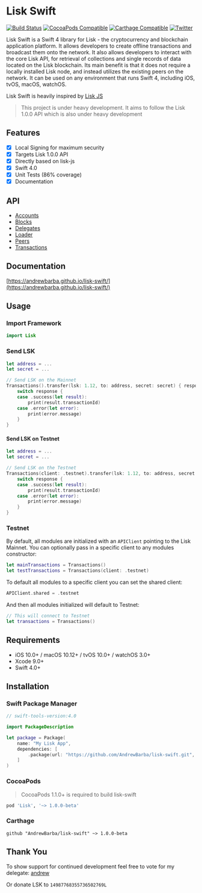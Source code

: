 Lisk Swift
==========

[![Build Status](https://www.bitrise.io/app/b15eedbea467ee22/status.svg?token=RkzlwvQLLXXn5w1J1z2tpQ&branch=master)](https://www.bitrise.io/app/b15eedbea467ee22)
[![CocoaPods Compatible](https://img.shields.io/cocoapods/v/Lisk.svg)](https://img.shields.io/cocoapods/v/Lisk.svg)
[![Carthage Compatible](https://img.shields.io/badge/Carthage-compatible-4BC51D.svg?style=flat)](https://github.com/Carthage/Carthage)
[![Twitter](https://img.shields.io/badge/twitter-@andrew_barba-blue.svg?style=flat)](http://twitter.com/andrew_barba)

Lisk Swift is a Swift 4 library for Lisk - the cryptocurrency and blockchain application platform. It allows developers to create offline transactions and broadcast them onto the network. It also allows developers to interact with the core Lisk API, for retrieval of collections and single records of data located on the Lisk blockchain. Its main benefit is that it does not require a locally installed Lisk node, and instead utilizes the existing peers on the network. It can be used on any environment that runs Swift 4, including iOS, tvOS, macOS, watchOS.

Lisk Swift is heavily inspired by [Lisk JS](https://github.com/LiskHQ/lisk-js)

> This project is under heavy development. It aims to follow the Lisk 1.0.0 API which is also under heavy development

## Features

- [x] Local Signing for maximum security
- [x] Targets Lisk 1.0.0 API
- [x] Directly based on lisk-js
- [x] Swift 4.0
- [x] Unit Tests (86% coverage)
- [x] Documentation

## API

- [Accounts](https://andrewbarba.github.io/lisk-swift/Structs/Accounts.html)
- [Blocks](https://andrewbarba.github.io/lisk-swift/Structs/Blocks.html)
- [Delegates](https://andrewbarba.github.io/lisk-swift/Structs/Delegates.html)
- [Loader](https://andrewbarba.github.io/lisk-swift/Structs/Loader.html)
- [Peers](https://andrewbarba.github.io/lisk-swift/Structs/Peers.html)
- [Transactions](https://andrewbarba.github.io/lisk-swift/Structs/Transactions.html)

## Documentation

[https://andrewbarba.github.io/lisk-swift/](https://andrewbarba.github.io/lisk-swift/)

## Usage

### Import Framework

```swift
import Lisk
```

### Send LSK

```swift
let address = ...
let secret = ...

// Send LSK on the Mainnet
Transactions().transfer(lsk: 1.12, to: address, secret: secret) { response in
    switch response {
    case .success(let result):
        print(result.transactionId)
    case .error(let error):
        print(error.message)
    }
}
```

#### Send LSK on Testnet

```swift
let address = ...
let secret = ...

// Send LSK on the Testnet
Transactions(client: .testnet).transfer(lsk: 1.12, to: address, secret: secret) { response in
    switch response {
    case .success(let result):
        print(result.transactionId)
    case .error(let error):
        print(error.message)
    }
}
```

### Testnet

By default, all modules are initialized with an `APIClient` pointing to the Lisk Mainnet. You can optionally pass in a specific client to any modules constructor:

```swift
let mainTransactions = Transactions()
let testTransactions = Transactions(client: .testnet)
```

To default all modules to a specific client you can set the shared client:

```swift
APIClient.shared = .testnet
```

And then all modules initialized will default to Testnet:

```swift
// This will connect to Testnet
let transactions = Transactions()
```

## Requirements

- iOS 10.0+ / macOS 10.12+ / tvOS 10.0+ / watchOS 3.0+
- Xcode 9.0+
- Swift 4.0+

## Installation

### Swift Package Manager

```swift
// swift-tools-version:4.0

import PackageDescription

let package = Package(
    name: "My Lisk App",
    dependencies: [
        .package(url: "https://github.com/AndrewBarba/lisk-swift.git", from: "1.0.0")
    ]
)
```

### CocoaPods

> CocoaPods 1.1.0+ is required to build lisk-swift

```ruby
pod 'Lisk', '~> 1.0.0-beta'
```

### Carthage

```ogdl
github "AndrewBarba/lisk-swift" ~> 1.0.0-beta
```

## Thank You

To show support for continued development feel free to vote for my delegate: [andrew](https://explorer.lisk.io/delegate/14987768355736502769L)

Or donate LSK to `14987768355736502769L`
